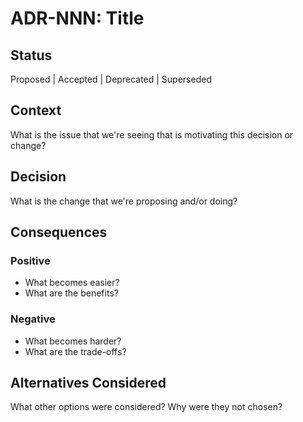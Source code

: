 # ADR-NNN: Title

## Status

Proposed | Accepted | Deprecated | Superseded

## Context

What is the issue that we're seeing that is motivating this decision or change?

## Decision

What is the change that we're proposing and/or doing?

## Consequences

### Positive

- What becomes easier?
- What are the benefits?

### Negative

- What becomes harder?
- What are the trade-offs?

## Alternatives Considered

What other options were considered? Why were they not chosen?